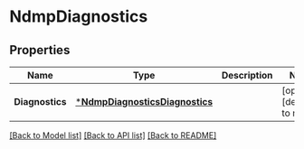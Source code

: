 # NdmpDiagnostics

## Properties
Name | Type | Description | Notes
------------ | ------------- | ------------- | -------------
**Diagnostics** | [***NdmpDiagnosticsDiagnostics**](NdmpDiagnosticsDiagnostics.md) |  | [optional] [default to null]

[[Back to Model list]](../README.md#documentation-for-models) [[Back to API list]](../README.md#documentation-for-api-endpoints) [[Back to README]](../README.md)


